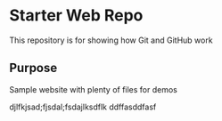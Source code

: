 # Starter Web Repo

This repository is for showing how Git and GitHub work

## Purpose

Sample website with plenty of files for demos

djlfkjsad;fjsdal;fsdajlksdflk
ddffasddfasf
